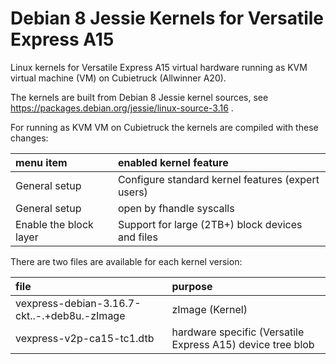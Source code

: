 # Debian 8 Jessie Kernels for Versatile Express A15
Linux kernels for Versatile Express A15 virtual hardware running as KVM virtual machine (VM) on Cubietruck (Allwinner A20).

The kernels are built from Debian 8 Jessie kernel sources, see https://packages.debian.org/jessie/linux-source-3.16 .

For running as KVM VM on Cubietruck the kernels are compiled with these changes:

| menu item              | enabled kernel feature                            |
| :--------------------- | :------------------------------------------------ |
| General setup          | Configure standard kernel features (expert users) |
| General setup          | open by fhandle syscalls                          |
| Enable the block layer | Support for large (2TB+) block devices and files  |

There are two files are available for each kernel version:

| file                                         | purpose                                                    |
| :------------------------------------------- | :--------------------------------------------------------- |
| vexpress-debian-3.16.7-ckt..-.+deb8u.-zImage | zImage (Kernel)                                            |
| vexpress-v2p-ca15-tc1.dtb                    | hardware specific (Versatile Express A15) device tree blob |

